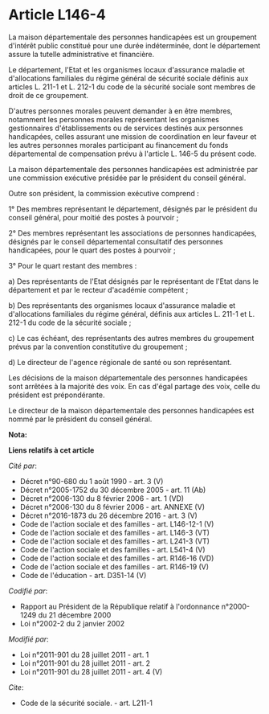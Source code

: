 # Article L146-4

La maison départementale des personnes handicapées est un groupement d'intérêt public constitué pour une durée indéterminée,
dont le département assure la tutelle administrative et financière.

Le département, l'Etat et les organismes locaux d'assurance maladie et d'allocations familiales du régime général de sécurité
sociale définis aux articles L. 211-1 et L. 212-1 du code de la sécurité sociale sont membres de droit de ce groupement.

D'autres personnes morales peuvent demander à en être membres, notamment les personnes morales représentant les organismes
gestionnaires d'établissements ou de services destinés aux personnes handicapées, celles assurant une mission de coordination
en leur faveur et les autres personnes morales participant au financement du fonds départemental de compensation prévu à
l'article L. 146-5 du présent code.

La maison départementale des personnes handicapées est administrée par une commission exécutive présidée par le président du
conseil général.

Outre son président, la commission exécutive comprend :

1° Des membres représentant le département, désignés par le président du conseil général, pour moitié des postes à pourvoir ;

2° Des membres représentant les associations de personnes handicapées, désignés par le conseil départemental consultatif des
personnes handicapées, pour le quart des postes à pourvoir ;

3° Pour le quart restant des membres :

a) Des représentants de l'Etat désignés par le représentant de l'Etat dans le département et par le recteur d'académie
compétent ;

b) Des représentants des organismes locaux d'assurance maladie et d'allocations familiales du régime général, définis aux
articles L. 211-1 et L. 212-1 du code de la sécurité sociale ;

c) Le cas échéant, des représentants des autres membres du groupement prévus par la convention constitutive du groupement ;

d) Le directeur de l'agence régionale de santé ou son représentant. 

Les décisions de la maison départementale des personnes handicapées sont arrêtées à la majorité des voix. En cas d'égal
partage des voix, celle du président est prépondérante.

Le directeur de la maison départementale des personnes handicapées est nommé par le président du conseil général.

**Nota:**



**Liens relatifs à cet article**

_Cité par_:

  - Décret n°90-680 du 1 août 1990 - art. 3 (V)
  - Décret n°2005-1752 du 30 décembre 2005 - art. 11 (Ab)
  - Décret n°2006-130 du 8 février 2006 - art. 1 (VD)
  - Décret n°2006-130 du 8 février 2006 - art. ANNEXE (V)
  - Décret n°2016-1873 du 26 décembre 2016 - art. 3 (V)
  - Code de l'action sociale et des familles - art. L146-12-1 (V)
  - Code de l'action sociale et des familles - art. L146-3 (VT)
  - Code de l'action sociale et des familles - art. L241-3 (VT)
  - Code de l'action sociale et des familles - art. L541-4 (V)
  - Code de l'action sociale et des familles - art. R146-16 (VD)
  - Code de l'action sociale et des familles - art. R146-19 (V)
  - Code de l'éducation - art. D351-14 (V)

_Codifié par_:

  - Rapport au Président de la République relatif à l'ordonnance n°2000-1249 du 21 décembre 2000
  - Loi n°2002-2 du 2 janvier 2002

_Modifié par_:

  - Loi n°2011-901 du 28 juillet 2011 - art. 1
  - Loi n°2011-901 du 28 juillet 2011 - art. 2
  - Loi n°2011-901 du 28 juillet 2011 - art. 4 (V)

_Cite_:

  - Code de la sécurité sociale. - art. L211-1
